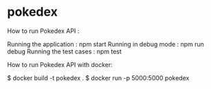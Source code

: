 # pokedex

How to run Pokedex API : 

Running the application : npm start
Running in debug mode : npm run debug
Running the test cases : npm test
>>>>>>>>>>>>>>>>>>>>>>>>>>>>>>>>>>>>>>>>>>>>>>>>>>>>>>>>>>>>>>>>>>>>>>>>>>>>>>>
How to run Pokedex API with docker: 

$ docker build -t pokedex . 
$ docker run -p 5000:5000 pokedex
>>>>>>>>>>>>>>>>>>>>>>>>>>>>>>>>>>>>>>>>>>>>>>>>>>>>>>>>>>>>>>>>>>>>>>>>>>>>>>>>

